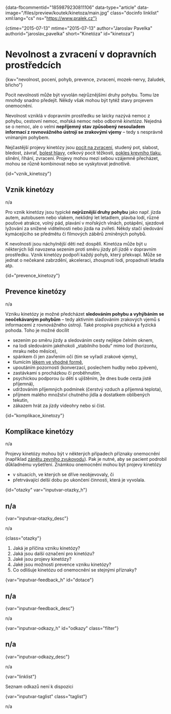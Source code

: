 
{data-fbcommentid="1859879230811106" data-type="article" data-image="/files/preview/koutek/kinetoza/main.jpg" class="docinfo linklist" xml:lang="cs" ns="https://www.pralek.cz"}

{ctime="2015-07-13" mtime="2015-07-13" author="Jaroslav Pavelka" authorid="jaroslav_pavelka" short="Kinetóza" id="kinetoza"}

# Nevolnost a zvracení v dopravních prostředcích

{kw="nevolnost, pocení, pohyb, prevence, zvracení, mozek-nervy, žaludek, břicho"}

Pocit nevolnosti může být vyvolán nejrůznějšími druhy pohybu. Tomu lze mnohdy snadno předejít. Někdy však mohou být tytéž stavy projevem onemocnění.

Nevolnost vzniklá v dopravním prostředku se laicky nazývá nemoc z pohybu, cestovní nemoc, mořská nemoc nebo odborně _kinetóza_. Nejedná se o nemoc, ale o velmi **nepříjemný stav způsobený nesouladem informací z rovnovážného ústrojí se zrakovými vjemy** – tedy s nesprávně vnímaným pohybem.

Nejčastější projevy kinetózy jsou [pocit na zvracení][1], studený pot, slabost, bledost, závrať, [bolest hlavy][2], celkový pocit těžkosti, [pokles krevního tlaku][3], slinění, říhání, zvracení. Projevy mohou mezi sebou vzájemně přecházet, mohou se různě kombinovat nebo se vyskytovat jednotlivě.

{id="vznik_kinetozy"}

## Vznik kinetózy

n/a

Pro vznik kinetózy jsou typické **nejrůznější druhy pohybu** jako např. jízda autem, autobusem nebo vlakem, neklidný let letadlem, plavba lodí, různé pouťové atrakce, volný pád, plavání v mořských vlnách, potápění, sjezdové lyžování za snížené viditelnosti nebo jízda na zvířeti. Někdy stačí sledování kymácejícího se předmětu či filmových záběrů zmíněných pohybů.

K nevolnosti jsou náchylnější děti než dospělí. Kinetóza může být u některých lidí navozena sezením proti směru jízdy při jízdě v dopravním prostředku. Vznik kinetózy podpoří každý pohyb, který překvapí. Může se jednat o nečekané zabrzdění, akceleraci, zhoupnutí lodi, propadnutí letadla atp.

{id="prevence_kinetozy"}

## Prevence kinetózy

n/a

Vzniku kinetózy je možné předcházet **sledováním pohybu a vyhýbáním se neočekávaným pohybům** – tedy aktivním slaďováním zrakových vjemů s informacemi z rovnovážného ústrojí. Také prospívá psychická a fyzická pohoda. Toho je možné docílit

  * sezením po směru jízdy a sledováním cesty nejlépe čelním oknem,
  * na lodi sledováním jakéhokoli „stabilního bodu“ mimo loď (horizontu, mraku nebo měsíce),
  * spánkem či jen zavřením očí (tím se vyřadí zrakové vjemy),
  * tlumícím [lékem ve vhodné formě][4],
  * upoutáním pozornosti (konverzací, poslechem hudby nebo zpěvem),
  * zastávkami s procházkou či proběhnutím,
  * psychickou podporou (u dětí s ujištěním, že dnes bude cesta jistě příjemná),
  * udržováním příjemných podmínek (čerstvý vzduch a příjemná teplota),
  * příjmem malého množství chutného jídla a dostatkem oblíbených tekutin,
  * zákazem hrát za jízdy videohry nebo si číst.

{id="komplikace_kinetozy"}

## Komplikace kinetózy

n/a

Projevy kinetózy mohou být v některých případech příznaky onemocnění (například [zánětu zevního zvukovodu][5]). Pak je nutné, aby se pacient podrobil důkladnému vyšetření. Známkou onemocnění mohou být projevy kinetózy

  * v situacích, ve kterých se dříve neobjevovaly, či
  * přetrvávající delší dobu po ukončení činnosti, která je vyvolala.

{id="otazky" var="inputvar-otazky_h"}

## n/a

{var="inputvar-otazky_desc"}

n/a

{class="otazky"}

  1. Jaká je příčina vzniku kinetózy?
  2. Jaká jsou další označení pro kinetózu?
  3. Jaké jsou projevy kinetózy?
  4. Jaké jsou možnosti prevence vzniku kinetózy?
  5. Co odlišuje kinetózu od onemocnění se stejnými příznaky?

{var="inputvar-feedback_h" id="dotace"}

## n/a

{var="inputvar-feedback_desc"}

n/a

{var="inputvar-odkazy_h" id="odkazy" class="filter"}

## n/a

{var="inputvar-odkazy_desc"}

n/a

{var="linklist"}

Seznam odkazů není k dispozici

{var="inputvar-taglist" class="taglist"}

n/a

 [1]: nevolnost_zvraceni
 [2]: bolesti_hlavy
 [3]: krevni_tlak
 [4]: leky
 [5]: zvukovod

